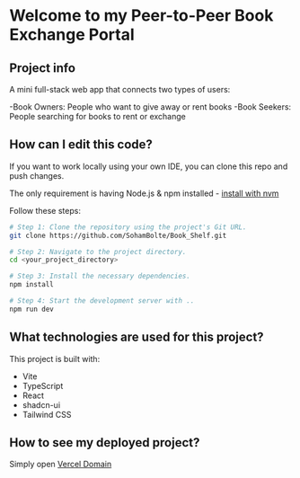 # Welcome to my Peer-to-Peer Book Exchange Portal

## Project info
A mini full-stack web app that connects two types of users:

 -Book Owners: People who want to give away or rent books
 -Book Seekers: People searching for books to rent or exchange


## How can I edit this code?


If you want to work locally using your own IDE, you can clone this repo and push changes.

The only requirement is having Node.js & npm installed - [install with nvm](https://github.com/nvm-sh/nvm#installing-and-updating)

Follow these steps:

```sh
# Step 1: Clone the repository using the project's Git URL.
git clone https://github.com/SohamBolte/Book_Shelf.git

# Step 2: Navigate to the project directory.
cd <your_project_directory>

# Step 3: Install the necessary dependencies.
npm install

# Step 4: Start the development server with ..
npm run dev
```


## What technologies are used for this project?

This project is built with:

- Vite
- TypeScript
- React
- shadcn-ui
- Tailwind CSS

## How to see my deployed project?

Simply open [Vercel Domain](https://book-shelf-rosy.vercel.app/)

